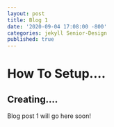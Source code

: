 ```yaml
---
layout: post
title: Blog 1
date: '2020-09-04 17:08:00 -800'
categories: jekyll Senior-Design
published: true
---
```


# How To Setup....

## Creating....

Blog post 1 will go here soon!

